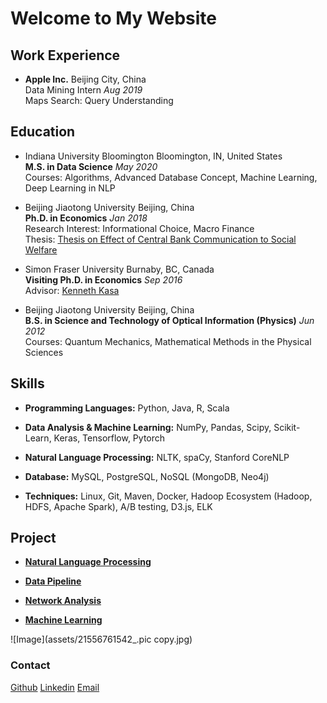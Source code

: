 # Welcome to My Website

## Work Experience

- **Apple Inc.**    Beijing City, China <br/>Data Mining Intern _Aug 2019_ <br/>
Maps Search: Query Understanding<br/>


## Education

- Indiana University Bloomington    Bloomington, IN, United States <br/>**M.S. in Data Science** _May 2020_ <br/>
Courses: Algorithms, Advanced Database Concept, Machine Learning, Deep Learning in NLP<br/>

- Beijing Jiaotong University    Beijing, China <br/>**Ph.D. in Economics** _Jan 2018_<br/>
Research Interest: Informational Choice, Macro Finance<br/>
Thesis: [Thesis on Effect of Central Bank Communication to Social Welfare](http://cdmd.cnki.com.cn/Article/CDMD-10004-1018082148.htm)<br/>

- Simon Fraser University    Burnaby, BC, Canada <br/> **Visiting Ph.D. in Economics** _Sep 2016_<br/>
Advisor: [Kenneth Kasa](http://www.sfu.ca/~kkasa/)

- Beijing Jiaotong University    Beijing, China <br/> **B.S. in Science and Technology of Optical Information (Physics)** _Jun 2012_<br/>
Courses: Quantum Mechanics, Mathematical Methods in the Physical Sciences<br/>


## Skills

- **Programming Languages:**  Python, Java, R, Scala

- **Data Analysis & Machine Learning:** NumPy, Pandas, Scipy, Scikit-Learn, Keras, Tensorflow, Pytorch <br/>

- **Natural Language Processing:** NLTK, spaCy, Stanford CoreNLP <br/>

- **Database:** MySQL, PostgreSQL, NoSQL (MongoDB, Neo4j)<br/>

- **Techniques:** Linux, Git, Maven, Docker, Hadoop Ecosystem (Hadoop, HDFS, Apache Spark), A/B testing, D3.js, ELK  <br/>

## Project

- **[Natural Language Processing](https://github.com/jianwenl/NLP)**  <br/>

- **[Data Pipeline](https://github.com/jianwenl/Big-Data/blob/master/Report%20for%20ProjectA%EF%BC%9A%20Twitter%20Analysis.pdf)** <br/>

- **[Network Analysis](https://github.com/jianwenl/Big-Data/blob/master/Report%20for%20ProjectB%EF%BC%9A%20Book%20Analysis.pdf)**  <br/>

- **[Machine Learning](https://github.com/jianwenl/Machine-Learning)** <br/>


![Image](assets/21556761542_.pic copy.jpg)


### Contact

[Github](https://github.com/jianwenl/)
[Linkedin](https://www.linkedin.com/in/jianwen-liu-32541266/)
[Email](mailto:jl147@iu.edu)

